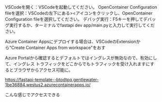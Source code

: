 VSCodeを開く：VSCodeを起動してください。
OpenContainer Configuration fileを選択：VSCodeの左下にある><アイコンをクリックし、OpenContainer Configuration fileを選択してください。
デバッグ実行：F5キーを押してデバッグ実行するか、ターミナルでfastapi dev app/main.pyと入力して実行してください。

Azure Container Appsにデプロイする場合は、VSCodeのExtensionから"Create Container Apps from workspace"をおす

Azure Portalから確認するとデフォルトではイングレスが無効なので、有効にして、イングレス トラフィックをどこからでもトラフィックを受け入れますにするとブラウザからアクセス可能に。

https://fastapi-template--btodtpq.gentlewater-1be36884.westus2.azurecontainerapps.io/

こんな感じでアクセスできる

